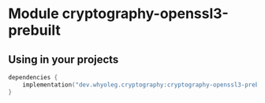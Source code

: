 # Module cryptography-openssl3-prebuilt

## Using in your projects

```kotlin
dependencies {
    implementation("dev.whyoleg.cryptography:cryptography-openssl3-prebuilt:0.1.0")
}
```
